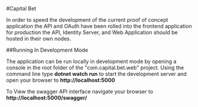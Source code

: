 #Capital Bet 

In order to speed the development of the current proof of concept application the API and OAuth have been rolled into the frontend application 
for production the API, Identity Server, and Web Application should be hosted in their own nodes. 

##Running In Development Mode

The application can be run locally in development mode by opening a console in the root folder of the "com.capital.bet.web" project.
Using the command line type **dotnet watch run** to start the development server and open your browser to **http://localhost:5000**
 
 To View the swagger API interface navigate your browser to **http://localhost:5000/swagger/**
